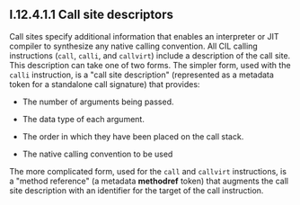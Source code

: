 ## I.12.4.1.1 Call site descriptors

Call sites specify additional information that enables an interpreter or JIT compiler to synthesize any native calling convention. All CIL calling instructions (`call`, `calli`, and `callvirt`) include a description of the call site. This description can take one of two forms. The simpler form, used with the `calli` instruction, is a "call site description" (represented as a metadata token for a standalone call signature) that provides:

 * The number of arguments being passed.

 * The data type of each argument.

 * The order in which they have been placed on the call stack.

 * The native calling convention to be used

The more complicated form, used for the `call` and `callvirt` instructions, is a "method reference" (a metadata **methodref** token) that augments the call site description with an identifier for the target of the call instruction.
